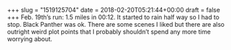 +++
slug = "1519125704"
date = 2018-02-20T05:21:44+00:00
draft = false
+++
Feb. 19th’s run: 1.5 miles in 00:12. It started to rain half way so I had to stop. Black Panther was ok. There are some scenes I liked but there are also outright weird plot points that I probably shouldn’t spend any more time worrying about.